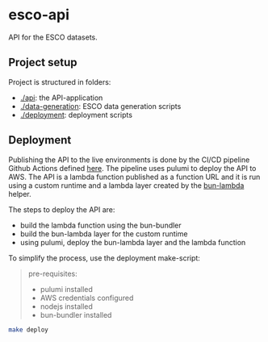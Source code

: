 # esco-api

API for the ESCO datasets.

## Project setup

Project is structured in folders:

- [./api](./api): the API-application
- [./data-generation](./data-generation): ESCO data generation scripts
- [./deployment](./deployment): deployment scripts


## Deployment

Publishing the API to the live environments is done by the CI/CD pipeline Github Actions defined [here](./.github/workflows/deployment.yml). The pipeline uses pulumi to deploy the API to AWS. The API is a lambda function published as a function URL and it is run using a custom runtime and a lambda layer created by the [bun-lambda](https://github.com/oven-sh/bun/tree/main/packages/bun-lambda) helper.

The steps to deploy the API are:

- build the lambda function using the bun-bundler
- build the bun-lambda layer for the custom runtime
- using pulumi, deploy the bun-lambda layer and the lambda function

To simplify the process, use the deployment make-script:

> pre-requisites:
> - pulumi installed
> - AWS credentials configured
> - nodejs installed
> - bun-bundler installed

```bash
make deploy
```
